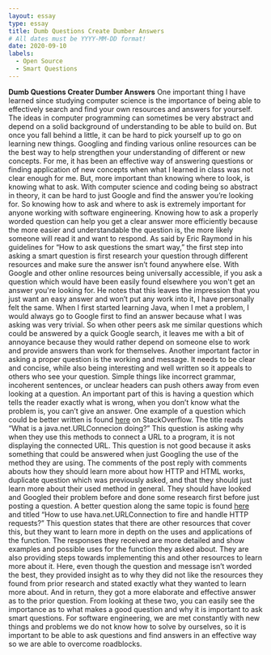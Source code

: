 ```yaml
---
layout: essay
type: essay
title: Dumb Questions Create Dumber Answers
# All dates must be YYYY-MM-DD format!
date: 2020-09-10
labels:
  - Open Source 
  - Smart Questions
---
```


<b>Dumb Questions Creater Dumber Answers</b>
	One important thing I have learned since studying computer science is the importance of being able to effectively search and find your own resources and answers for yourself. The ideas in computer programming can sometimes be very abstract and depend on a solid background of understanding to be able to build on.  But once you fall behind a little, it can be hard to pick yourself up to go on learning new things. Googling and finding various online resources can be the best way to help strengthen your understanding of different or new concepts. For me, it has been an effective way of answering questions or finding application of new concepts when what I learned in class was not clear enough for me. But, more important than knowing where to look, is knowing what to ask. 
	With computer science and coding being so abstract in theory, it can be hard to just Google and find the answer you’re looking for. So knowing how to ask and where to ask is extremely important for anyone working with software engineering. Knowing how to ask a properly worded question can help you get a clear answer more efficiently because the more easier and understandable the question is, the more likely someone will read it and want to respond. 
As said by Eric Raymond in his guidelines for “How to ask questions the smart way,” the first step into asking a smart question is first research your question through different resources and make sure the answer isn’t found anywhere else. With Google and other online resources being universally accessible, if you ask a question which would have been easily found elsewhere you won't get an answer you're looking for. He notes that this leaves the impression that you just want an easy answer and won’t put any work into it, I have personally felt the same. When I first started learning Java, when I met a problem, I would always go to Google first to find an answer because what I was asking was very trivial. So when other peers ask me similar questions which could be answered by a quick Google search, it leaves me with a bit of annoyance because they would rather depend on someone else to work and provide answers than work for themselves. 
Another important factor in asking a proper question is the working and message. It needs to be clear and concise, while also being interesting and well written so it appeals to others who see your question. Simple things like incorrect grammar, incoherent sentences, or unclear headers can push others away from even looking at a question. An important part of this is having a question which tells the reader exactly what is wrong, when you don’t know what the problem is, you can’t give an answer. 
One example of a question which could be better written is found [here](
https://stackoverflow.com/questions/24619458/what-is-a-java-net-urlconnection-doing) on StackOverflow. The title reads “What is a java.net.URLConnecion doing?”   This question is asking why when they use this methods to connect a URL to a program, it is not displaying the connected URL. This question is not good because it asks something that could be answered when just Googling the use of the method they are using. The comments of the post reply with comments abouts how they should learn more about how HTTP and HTML works, duplicate question which was previously asked, and that they should just learn more about their used method in general. They should have looked and Googled their problem before and done some research first before just posting a question. 
A better question along the same topic is found [here](
https://stackoverflow.com/questions/2793150/how-to-use-java-net-urlconnection-to-fire-and-handle-http-requests) and titled “How to use hava.net.URLConnection to fire and handle HTTP requests?” This question states that there are other resources that cover this, but they want to learn more in depth on the uses and applications of the function. The responses they received are more detailed and show examples and possible uses for the function they asked about. They are also providing steps towards implementing this and other resources to learn more about it. Here, even though the question and message isn’t worded the best, they provided insight as to why they did not like the resources they found from prior research and stated exactly what they wanted to learn more about. And in return, they got a more elaborate and effective answer as to the prior question. 
	From looking at these two, you can easily see the importance as to what makes a good question and why it is important to ask smart questions. For software engineering, we are met constantly with new things and problems we do not know how to solve by ourselves, so it is important to be able to ask questions and find answers in an effective way so we are able to overcome roadblocks. 


